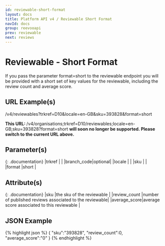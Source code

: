 ```yaml
---
id: reviewable-short-format
layout: docs
title: Platform API v4 / Reviewable Short Format
navId: docs
group: reevooapi
prev: reviewable
next: reviews
---
```


# Reviewable - Short Format
If you pass the parameter format=short to the reviewable endpoint you will be provided with
a short set of key values for the reviewable, including the review count and average score.

## URL Example(s)
/v4/reviewables?trkref=D10&locale=en-GB&sku=393828&format=short

<div class="warning">
  <strong>This URL: </strong> 
  /v4/organisations;trkref=D10/reviewables;locale=en-GB;sku=393828?format=short
  <strong> will soon no longer be supported. Please switch to the current URL above.</strong><br/>
</div>

## Parameter(s)

{: .documentation}
|trkref     |        |
|branch_code|optional|
|locale     |        |
|sku        |        |
|format     |short   |

## Attribute(s)

{: .documentation}
|sku          |the sku of the reviewable                               |
|review_count |number of published reviews associated to the reviewable|
|average_score|average score associated to this reviewable             |

## JSON Example
{% highlight json %}
{
   "sku":"393828",
   "review_count":0,
   "average_score":"0"
}
{% endhighlight %}
